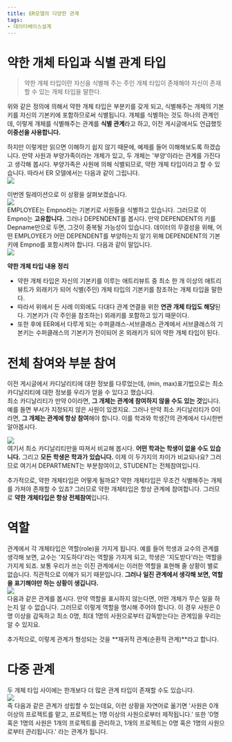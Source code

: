 ```yaml
---
title: ER모델의 다양한 관계
tags:
- 데이터베이스설계
---
```


# 약한 개체 타입과 식별 관계 타입
> 약한 개체 타입이란 자신을 식별해 주는 주인 개체 타입이 존재해야 자신이 존재할 수 있는 개체 타입을 말한다.
> 

위와 같은 정의에 의해서 약한 개체 타입은 부분키를 갖게 되고, 식별해주는 개체의 기본키를 자신의 기본키에 포함하므로써 식별됩니다. 개체를 식별하는 것도 하나의 관계인데, 이렇게 개체를 식별해주는 관계를 **식별 관계**라고 하고, 이전 게시글에서도 언급했듯 **이중선을 사용합니다.**

하지만 이렇게만 읽으면 이해하기 쉽지 않기 때문에, 예제를 들어 이해해보도록 하겠습니다. 만약 사원과 부양가족이라는 개체가 있고, 두 개체는 '부양'이라는 관계를 가진다고 생각해 봅시다. 부양가족은 사원에 의해 식별되므로, 약한 개체 타입이라고 할 수 있습니다. 따라서 ER 모델에서는 다음과 같이 그립니다.   
![](https://i.ibb.co/CJ5vLyc/1.jpg)


이번엔 릴레이션으로 이 상황을 살펴보겠습니다.       
![](https://i.ibb.co/cXt0y6G/2.jpg)      
EMPLOYEE는 Empno라는 기본키로 사원들을 식별하고 있습니다. 그러므로 이 Empno는 **고유합니다.** 그러나 DEPENDENT를 봅시다. 만약 DEPENDENT의 키를 Depname만으로 두면, 그것이 중복될 가능성이 있습니다. 데이터의 무결성을 위해, 어떤 EMPLOYEE가 어떤 DEPENDENT를 부양하는지 알기 
위해 DEPENDENT의 기본키에 Empno를 포함시켜야 합니다. 다음과 같이 말입니다.    
![](https://i.ibb.co/RgyWLyR/3.jpg)

**약한 개체 타입 내용 정리**    
* 약한 개체 타입은 자신의 기본키를 이루는 애트리뷰트 중 최소 한 개 이상의 애트리뷰트가 외래키가 되어 식별(주인) 개체 타입의 기본키를 참조하는 개체 타입을 말한다.
* 따라서 위에서 든 사례 이외에도 다대다 관계 연결을 위한 **연관 개체 타입도 해당**된다. 기본키가 (각 주인을 참조하는) 외래키를 포함하고 있기 때문이다.
* 또한 후에 EER에서 다루게 되는 수퍼클래스-서브클래스 관계에서 서브클래스의 기본키는 수퍼클래스의 기본키가 전이되어 온 외래키가 되어 약한 개체 타입이 된다.

# 전체 참여와 부분 참여
이전 게시글에서 카디날리티에 대한 정보를 다루었는데, (min, max)표기법으로는 최소 카디날리티에 대한 정보를 우리가 얻을 수 있다고 했습니다.    
최소 카디날리티가 만약 0이라면, **그 개체는 관계에 참여하지 않을 수도 있는 것**입니다. 예를 들면 부서가 지정되지 않은 사원이 있겠지요. 그러나 만약 최소 카디날리티가 0이라면, **그 개체는 관계에 항상 참여**해야 합니다. 이를 학과와 학생간의 관계에서 다시한번 알아봅시다.    

![](https://i.ibb.co/3SMXzDW/4.jpg)     
여기서 최소 카디날리티만을 따져서 비교해 봅시다. **어떤 학과는 학생이  없을 수도 있습니다.** 그리고 **모든 학생은 학과가 있습니다.** 이제 이 두가지의 차이가 비교되나요? 그러므로 여기서 DEPARTMENT는 부분참여이고, STUDENT는 전체참여입니다.

추가적으로, 약한 개체타입은 어떻게 될까요? 약한 개체타입은 무조건 식별해주는 개체를 가져야 존재할 수 있죠? 그러므로 약한 개체타입은 항상 관계에 참여합니다. 그러므로 **약한 개체타입은 항상 전체참여**입니다.

# 역할
관계에서 각 개체타입은 역할(role)을 가지게 됩니다. 예를 들어 학생과 교수의 관계를 생각해 보면, 교수는 '지도하다'라는 역할을 가지게 되고, 학생은 '지도받다'라는 역할을 가지게 되죠. 보통 우리가 쓰는 이진 관계에서는 이러한 역할을 표현해 줄 상황이 별로 없습니다. 직관적으로 이해가 되기 때문입니다. **그러나 일진 관계에서 생각해 보면, 역할을 표기해야만 하는 상황이 생깁니다.**    
![](https://i.ibb.co/6Dz2yDx/5.jpg)     
다음과 같은 관계를 봅시다. 만약 역할을 표시하지 않는다면, 어떤 개체가 무슨 일을 하는지 알 수 없습니다. 그러므로 이렇게 역할을 명시해 주어야 합니다. 이 경우 사원은 0명 이상을 감독하고 최소 0명, 최대 1명의 사원으로부터 감독받는다는 관계임을 우리는 알 수 있지요.

추가적으로, 이렇게 관계가 형성되는 것을 **재귀적 관계(순환적 관계)**라고 합니다. 

# 다중 관계
두 개체 타입 사이에는 한개보다 더 많은 관계 타입이 존재할 수도 있습니다.    
![](https://i.ibb.co/vXqLhfH/6.jpg)    
즉 다음과 같은 관계가 성립할 수 있는데요, 이런 상황을 자연어로 옮기면 '사원은 0개 이상의 프로젝트를 맡고, 프로젝트는 1명 이상의 사원으로부터 제작됩니다.' 또한 '0명 혹은 1명의 사원은 1개의 프로젝트를 관리하고, 1개의 프로젝트는 0명 혹은 1명의 사원으로부터 관리됩니다.' 라는 관계가 됩니다.
